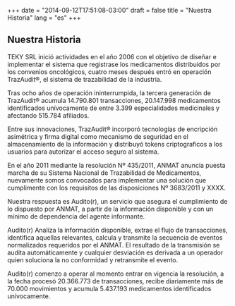 +++
date = "2014-09-12T17:51:08-03:00"
draft = false
title = "Nuestra Historia"
lang = "es"
+++

## Nuestra Historia

TEKY SRL inició actividades en el año 2006 con el objetivo de diseñar e implementar el sistema que registrase los medicamentos distribuidos por los convenios oncológicos, cuatro meses después entró en operación TrazAudit®, el sistema de trazabilidad de la industria.

Tras ocho años de operación ininterrumpida, la tercera generación de TrazAudit® acumula 14.790.801 transacciones,  20.147.998 medicamentos identificados unívocamente de entre 3.399 especialidades medicinales y afectando 515.784 afiliados.

Entre sus innovaciones, TrazAudit® incorporó tecnologías de encripción asimétrica y firma digital como mecanismo de seguridad en el almacenamiento de la información y distribuyó tokens criptograficos a los usuarios para autorizar el acceso seguro al sistema.

En el año 2011 mediante la resolución Nº 435/2011, ANMAT anuncia puesta marcha de su Sistema Nacional de Trazabilidad de Medicamentos, nuevamente somos convocados para implementar una solución que cumplimente con los requisitos de las disposiciones  Nº 3683/2011 y XXXX.

Nuestra respuesta es Audito(r), un servicio que asegura el cumplimiento de lo dispuesto por ANMAT, a partir de la información disponible y con un mínimo de dependencia del agente informante.

Audito(r) Analiza la información disponible, extrae el flujo de transacciones, identifica aquellas relevantes, calcula y transmite la secuencia de eventos normalizados requeridos por el ANMAT. El resultado de la transmisión se audita automáticamente y cualquier desviación es derivada a un operador quien soluciona la no conformidad y retransmite el evento.

Audito(r) comenzo a operar al momento entrar en vigencia la resolución, a la fecha procesó 20.366.773 de transacciones, recibe diariamente más de 70.000 movimientos y acumula 5.437.193 medicamentos identificados unívocamente.